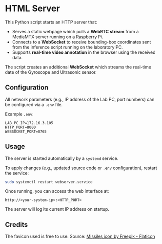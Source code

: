 # HTML Server

This Python script starts an HTTP server that:

- Serves a static webpage which pulls a **WebRTC stream** from a MediaMTX server running on a Raspberry Pi.
- Connects to a **WebSocket** to receive bounding-box coordinates sent from the inference script running on the laboratory PC.
- Supports **real-time video annotation** in the browser using the received data.

The script creates an additional **WebSocket** which streams the real-time date of the Gyroscope and Ultrasonic sensor.


## Configuration

All network parameters (e.g., IP address of the Lab PC, port numbers) can be configured via a `.env` file.

Example `.env`:

```env
LAB_PC_IP=172.16.3.105
HTTP_PORT=8000
WEBSOCKET_PORT=8765
```

## Usage

The server is started automatically by a `systemd` service.

To apply changes (e.g., updated source code or `.env` configuration), restart the service:

```bash
sudo systemctl restart webserver.service
```

Once running, you can access the web interface at:

```
http://<your-system-ip>:<HTTP_PORT>
```

The server will log its current IP address on startup.

## Credits

The favicon used is free to use.
Source: [Missiles icon by Freepik - Flaticon](https://www.flaticon.com/free-icon/missiles_3857446?term=military&page=1&position=13&origin=tag&related_id=3857446)
